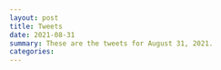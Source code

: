 ```yaml
---
layout: post
title: Tweets
date: 2021-08-31
summary: These are the tweets for August 31, 2021.
categories:
---
```


